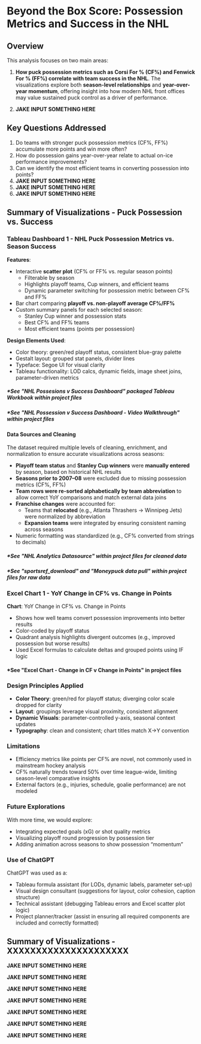 # Beyond the Box Score: Possession Metrics and Success in the NHL

## Overview

This analysis focuses on two main areas:

1.	**How puck possession metrics such as Corsi For % (CF%) and Fenwick For % (FF%) correlate with team success in the NHL**. The visualizations explore both **season-level 	relationships** and **year-over-year momentum**, offering insight into how modern NHL front offices may value sustained puck control as a driver of performance.

2.	**JAKE INPUT SOMETHING HERE**



## Key Questions Addressed

1. Do teams with stronger puck possession metrics (CF%, FF%) accumulate more points and win more often?
2. How do possession gains year-over-year relate to actual on-ice performance improvements?
3. Can we identify the most efficient teams in converting possession into points?
4. **JAKE INPUT SOMETHING HERE**
5. **JAKE INPUT SOMETHING HERE**
6. **JAKE INPUT SOMETHING HERE**

## Summary of Visualizations - Puck Possession vs. Success

### Tableau Dashboard 1 - NHL Puck Possession Metrics vs. Season Success

**Features**:
- Interactive **scatter plot** (CF% or FF% vs. regular season points)
  - Filterable by season
  - Highlights playoff teams, Cup winners, and efficient teams
  - Dynamic parameter switching for possession metric between CF% and FF%
- Bar chart comparing **playoff vs. non-playoff average CF%/FF%**
- Custom summary panels for each selected season:
  - Stanley Cup winner and possession stats
  - Best CF% and FF% teams
  - Most efficient teams (points per possession)

**Design Elements Used**:
- Color theory: green/red playoff status, consistent blue-gray palette
- Gestalt layout: grouped stat panels, divider lines
- Typeface: Segoe UI for visual clarity
- Tableau functionality: LOD calcs, dynamic fields, image sheet joins, parameter-driven metrics

##### *See "NHL Possesions v Success Dashboard" packaged Tableau Workbook within project files
##### *See "NHL Possession v Success Dashboard - Video Walkthrough" within project files

#### Data Sources and Cleaning

The dataset required multiple levels of cleaning, enrichment, and normalization to ensure accurate visualizations across seasons:

- **Playoff team status** and **Stanley Cup winners** were **manually entered** by season, based on historical NHL results
- **Seasons prior to 2007–08** were excluded due to missing possession metrics (CF%, FF%)
- **Team rows were re-sorted alphabetically by team abbreviation** to allow correct YoY comparisons and match external data joins
- **Franchise changes** were accounted for:
  - Teams that **relocated** (e.g., Atlanta Thrashers → Winnipeg Jets) were normalized by abbreviation
  - **Expansion teams** were integrated by ensuring consistent naming across seasons
- Numeric formatting was standardized (e.g., CF% converted from strings to decimals)

##### *See "NHL Analytics Datasource" within project files for cleaned data
##### *See "sportsref_download" and "Moneypuck data pull" within project files for raw data

### Excel Chart 1 - YoY Change in CF% vs. Change in Points

**Chart**: YoY Change in CF% vs. Change in Points  
- Shows how well teams convert possession improvements into better results  
- Color-coded by playoff status  
- Quadrant analysis highlights divergent outcomes (e.g., improved possession but worse results)  
- Used Excel formulas to calculate deltas and grouped points using IF logic

#### *See "Excel Chart - Change in CF v Change in Points" in project files


### Design Principles Applied

- **Color Theory**: green/red for playoff status; diverging color scale dropped for clarity
- **Layout**: groupings leverage visual proximity, consistent alignment
- **Dynamic Visuals**: parameter-controlled y-axis, seasonal context updates
- **Typography**: clean and consistent; chart titles match X→Y convention

### Limitations
- Efficiency metrics like points per CF% are novel, not commonly used in mainstream hockey analysis
- CF% naturally trends toward 50% over time league-wide, limiting season-level comparative insights
- External factors (e.g., injuries, schedule, goalie performance) are not modeled

### Future Explorations
With more time, we would explore:
- Integrating expected goals (xG) or shot quality metrics
- Visualizing playoff round progression by possession tier
- Adding animation across seasons to show possession “momentum”



### Use of ChatGPT

ChatGPT was used as a:
- Tableau formula assistant (for LODs, dynamic labels, parameter set-up)
- Visual design consultant (suggestions for layout, color cohesion, caption structure)
- Technical assistant (debugging Tableau errors and Excel scatter plot logic)
- Project planner/tracker (assist in ensuring all required components are included and correctly formatted)

## Summary of Visualizations - XXXXXXXXXXXXXXXXXXXXX
**JAKE INPUT SOMETHING HERE**

**JAKE INPUT SOMETHING HERE**

**JAKE INPUT SOMETHING HERE**

**JAKE INPUT SOMETHING HERE**

**JAKE INPUT SOMETHING HERE**

**JAKE INPUT SOMETHING HERE**

**JAKE INPUT SOMETHING HERE**



